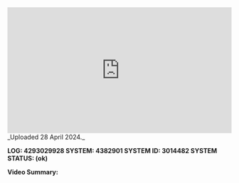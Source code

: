 
<iframe 
  src="https://drive.google.com/file/d/1eLT8W4GFvFTCTOLxzXCMBswoo40lF5N6/preview" 
  style="width:100%; aspect-ratio:16/9; border:0;"
  allowfullscreen>
</iframe>
_Uploaded 28 April 2024._

**LOG: 4293029928
SYSTEM: 4382901
SYSTEM ID: 3014482
SYSTEM STATUS: (ok)**

**Video Summary:** 